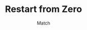 --- 
slug: "restart-from-zero"
title: "Restart from Zero"
publishdate: "2018-12-11"
src: "https://365manga.net/manga/restart-from-zero"
author: "Match"
image: "https://data.365manga.net/images/thumbnails/32812-restart-from-zero.jpg"
tags: ["Drama","Ecchi","Psychological","Tragedy","Yuri"]
chapters: ["Chapter 3: Final Chapter ","Chapter 2: Median Chapter ","Chapter 1: Initial Chapter"]
chapterlinks: ["https://365manga.net/restart-from-zero/chapter-3.html","https://365manga.net/restart-from-zero/chapter-2.html","https://365manga.net/restart-from-zero/chapter-1.html"]
description: "…“She” is not the only one.
A young girl, who suffered from a severe case of identity disorder, was abandoned by her parents and came to live together with her attending physician. Despite their peculiar relationship, the two were leading a quiet and comfortable life, until..."
---